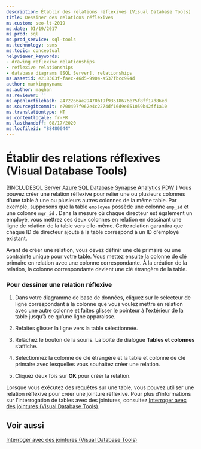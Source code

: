 ```yaml
---
description: Établir des relations réflexives (Visual Database Tools)
title: Dessiner des relations réflexives
ms.custom: seo-lt-2019
ms.date: 01/19/2017
ms.prod: sql
ms.prod_service: sql-tools
ms.technology: ssms
ms.topic: conceptual
helpviewer_keywords:
- drawing reflexive relationships
- reflexive relationships
- database diagrams [SQL Server], relationships
ms.assetid: e218363f-faec-46d5-9904-a537fbcc994d
author: markingmyname
ms.author: maghan
ms.reviewer: ''
ms.openlocfilehash: 2472266ae29470b19f93518676e75f8ff17d86ed
ms.sourcegitcommit: e700497f962e4c2274df16d9e651059b42ff1a10
ms.translationtype: HT
ms.contentlocale: fr-FR
ms.lasthandoff: 08/17/2020
ms.locfileid: "88480044"
---
```

# <a name="draw-reflexive-relationships-visual-database-tools"></a>Établir des relations réflexives (Visual Database Tools)
[!INCLUDE[SQL Server Azure SQL Database Synapse Analytics PDW ](../../includes/applies-to-version/sql-asdb-asdbmi-asa-pdw.md)]
Vous pouvez créer une relation réflexive pour relier une ou plusieurs colonnes d'une table à une ou plusieurs autres colonnes de la même table. Par exemple, supposons que la table `employee` possède une colonne `emp_id` et une colonne `mgr_id` . Dans la mesure où chaque directeur est également un employé, vous mettrez ces deux colonnes en relation en dessinant une ligne de relation de la table vers elle-même. Cette relation garantira que chaque ID de directeur ajouté à la table correspond à un ID d'employé existant.  
  
Avant de créer une relation, vous devez définir une clé primaire ou une contrainte unique pour votre table. Vous mettez ensuite la colonne de clé primaire en relation avec une colonne correspondante. À la création de la relation, la colonne correspondante devient une clé étrangère de la table.  
  
### <a name="to-draw-a-reflexive-relationship"></a>Pour dessiner une relation réflexive  
  
1.  Dans votre diagramme de base de données, cliquez sur le sélecteur de ligne correspondant à la colonne que vous voulez mettre en relation avec une autre colonne et faites glisser le pointeur à l’extérieur de la table jusqu’à ce qu’une ligne apparaisse.  
  
2.  Refaites glisser la ligne vers la table sélectionnée.  
  
3.  Relâchez le bouton de la souris. La boîte de dialogue **Tables et colonnes** s’affiche.  
  
4.  Sélectionnez la colonne de clé étrangère et la table et colonne de clé primaire avec lesquelles vous souhaitez créer une relation.  
  
5.  Cliquez deux fois sur **OK** pour créer la relation.  
  
Lorsque vous exécutez des requêtes sur une table, vous pouvez utiliser une relation réflexive pour créer une jointure réflexive. Pour plus d’informations sur l’interrogation de tables avec des jointures, consultez [Interroger avec des jointures &#40;Visual Database Tools&#41;](../../ssms/visual-db-tools/query-with-joins-visual-database-tools.md).  
  
## <a name="see-also"></a>Voir aussi  
[Interroger avec des jointures &#40;Visual Database Tools&#41;](../../ssms/visual-db-tools/query-with-joins-visual-database-tools.md)  
  
